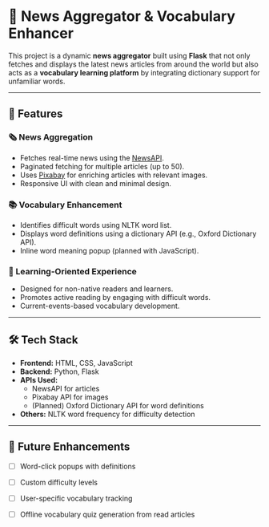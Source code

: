 # 📰 News Aggregator & Vocabulary Enhancer

This project is a dynamic **news aggregator** built using **Flask** that not only fetches and displays the latest news articles from around the world but also acts as a **vocabulary learning platform** by integrating dictionary support for unfamiliar words.

---

## 🚀 Features

### 🗞 News Aggregation
- Fetches real-time news using the [NewsAPI](https://newsapi.org/).
- Paginated fetching for multiple articles (up to 50).
- Uses [Pixabay](https://pixabay.com/api/docs/) for enriching articles with relevant images.
- Responsive UI with clean and minimal design.

### 📚 Vocabulary Enhancement
- Identifies difficult words using NLTK word list.
- Displays word definitions using a dictionary API (e.g., Oxford Dictionary API).
- Inline word meaning popup (planned with JavaScript).

### 🧠 Learning-Oriented Experience
- Designed for non-native readers and learners.
- Promotes active reading by engaging with difficult words.
- Current-events-based vocabulary development.

---

## 🛠 Tech Stack

- **Frontend:** HTML, CSS, JavaScript
- **Backend:** Python, Flask
- **APIs Used:**
  - NewsAPI for articles
  - Pixabay API for images
  - (Planned) Oxford Dictionary API for word definitions
- **Others:** NLTK word frequency for difficulty detection

---

## 📌 Future Enhancements

- [ ] Word-click popups with definitions  
- [ ] Custom difficulty levels  
- [ ] User-specific vocabulary tracking  
- [ ] Offline vocabulary quiz generation from read articles  

